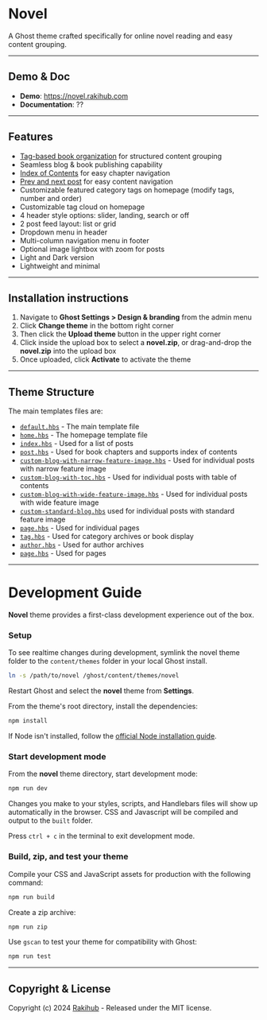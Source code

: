 # Novel

A Ghost theme crafted specifically for online novel reading and easy content grouping.

----

## Demo & Doc
+ **Demo**: https://novel.rakihub.com
+ **Documentation**: ??

----

## Features
+ [Tag-based book organization](https://novel.rakihub.com/tag/a-womans-trust/) for structured content grouping
+ Seamless blog & book publishing capability
+ [Index of Contents](https://novel.rakihub.com/monella/) for easy chapter navigation
+ [Prev and next post](https://novel.rakihub.com/monella/) for easy content navigation
+ Customizable featured category tags on homepage (modify tags, number and order)
+ Customizable tag cloud on homepage
+ 4 header style options: slider, landing, search or off
+ 2 post feed layout: list or grid
+ Dropdown menu in header
+ Multi-column navigation menu in footer
+ Optional image lightbox with zoom for posts
+ Light and Dark version
+ Lightweight and minimal

----

## Installation instructions

1. Navigate to **Ghost Settings > Design & branding** from the admin menu
2. Click **Change theme** in the bottom right corner
3. Then click the **Upload theme** button in the upper right corner
4. Click inside the upload box to select a **novel.zip**, or drag-and-drop the **novel.zip** into the upload box
5. Once uploaded, click **Activate** to activate the theme

----

## Theme Structure

The main templates files are:

- [`default.hbs`](default.hbs) - The main template file
- [`home.hbs`](home.hbs) - The homepage template file
- [`index.hbs`](index.hbs) - Used for a list of posts
- [`post.hbs`](post.hbs) - Used for book chapters and supports index of contents
- [`custom-blog-with-narrow-feature-image.hbs`](custom-blog-with-narrow-feature-image.hbs) - Used for individual posts with narrow feature image
- [`custom-blog-with-toc.hbs`](custom-blog-with-toc.hbs) - Used for individual posts with table of contents
- [`custom-blog-with-wide-feature-image.hbs`](custom-blog-with-wide-feature-image.hbs) - Used for individual posts with wide feature image
- [`custom-standard-blog.hbs`](custom-standard-blog.hbs) used for individual posts with standard feature image
- [`page.hbs`](page.hbs) - Used for individual pages
- [`tag.hbs`](tag.hbs) - Used for category archives or book display
- [`author.hbs`](author.hbs) - Used for author archives
- [`page.hbs`](page.hbs) - Used for pages

----

# Development Guide

**Novel** theme provides a first-class development experience out of the box.

### Setup

To see realtime changes during development, symlink the novel theme folder to the `content/themes` folder in your local Ghost install.

```bash
ln -s /path/to/novel /ghost/content/themes/novel
```

Restart Ghost and select the **novel** theme from **Settings**.

From the theme's root directory, install the dependencies:

```bash
npm install
```

If Node isn't installed, follow the [official Node installation guide](https://nodejs.org/).

### Start development mode

From the **novel** theme directory, start development mode:

```bash
npm run dev
```

Changes you make to your styles, scripts, and Handlebars files will show up automatically in the browser. CSS and Javascript will be compiled and output to the `built` folder.

Press `ctrl + c` in the terminal to exit development mode.

### Build, zip, and test your theme

Compile your CSS and JavaScript assets for production with the following command:

```bash
npm run build
```

Create a zip archive:

```bash
npm run zip
```

Use `gscan` to test your theme for compatibility with Ghost:

```bash
npm run test
```

----

## Copyright & License

Copyright (c) 2024 [Rakihub](https://rakihub.com) - Released under the MIT license.
